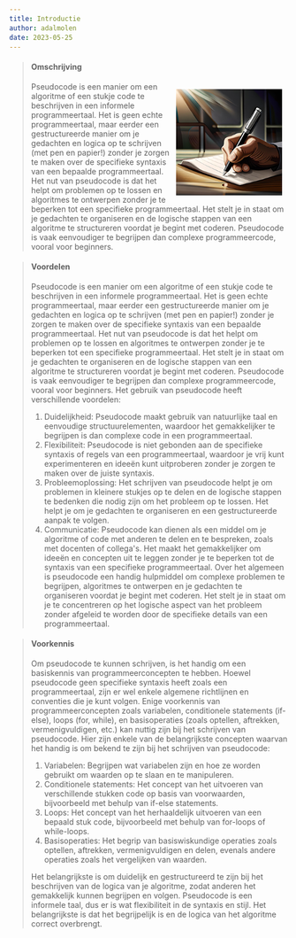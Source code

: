 ```yaml
---
title: Introductie
author: adalmolen
date: 2023-05-25
---
```


<img src="/_assets/pseudocode/pseudocode_2.png" alt="Pseudocode" style="float: right;width: 192px;padding-left: 5px;padding-top: 55px;padding-right: 10px;"></img>

> #### Omschrijving
> Pseudocode is een manier om een algoritme of een stukje code te beschrijven in een informele programmeertaal. Het is geen echte programmeertaal, maar eerder een gestructureerde manier om je gedachten en logica op te schrijven (met pen en papier!) zonder je zorgen te maken over de specifieke syntaxis van een bepaalde programmeertaal. 
>Het nut van pseudocode is dat het helpt om problemen op te lossen en algoritmes te ontwerpen zonder je te beperken tot een specifieke programmeertaal. Het stelt je in staat om je gedachten te organiseren en de logische stappen van een algoritme te structureren voordat je begint met coderen. Pseudocode is vaak eenvoudiger te begrijpen dan complexe programmeercode, vooral voor beginners.

> #### Voordelen
> Pseudocode is een manier om een algoritme of een stukje code te beschrijven in een informele programmeertaal. Het is geen echte programmeertaal, maar eerder een gestructureerde manier om je gedachten en logica op te schrijven (met pen en papier!) zonder je zorgen te maken over de specifieke syntaxis van een bepaalde programmeertaal.
> Het nut van pseudocode is dat het helpt om problemen op te lossen en algoritmes te ontwerpen zonder je te beperken tot een specifieke programmeertaal. Het stelt je in staat om je gedachten te organiseren en de logische stappen van een algoritme te structureren voordat je begint met coderen. Pseudocode is vaak eenvoudiger te begrijpen dan complexe programmeercode, vooral voor beginners.
> Het gebruik van pseudocode heeft verschillende voordelen:
> 1. Duidelijkheid: Pseudocode maakt gebruik van natuurlijke taal en eenvoudige structuurelementen, waardoor het gemakkelijker te begrijpen is dan complexe code in een programmeertaal.
> 2. Flexibiliteit: Pseudocode is niet gebonden aan de specifieke syntaxis of regels van een programmeertaal, waardoor je vrij kunt experimenteren en ideeën kunt uitproberen zonder je zorgen te maken over de juiste syntaxis.
> 3. Probleemoplossing: Het schrijven van pseudocode helpt je om problemen in kleinere stukjes op te delen en de logische stappen te bedenken die nodig zijn om het probleem op te lossen. Het helpt je om je gedachten te organiseren en een gestructureerde aanpak te volgen.
> 4. Communicatie: Pseudocode kan dienen als een middel om je algoritme of code met anderen te delen en te bespreken, zoals met docenten of collega's. Het maakt het gemakkelijker om ideeën en concepten uit te leggen zonder je te beperken tot de syntaxis van een specifieke programmeertaal.
Over het algemeen is pseudocode een handig hulpmiddel om complexe problemen te begrijpen, algoritmes te ontwerpen en je gedachten te organiseren voordat je begint met coderen. Het stelt je in staat om je te concentreren op het logische aspect van het probleem zonder afgeleid te worden door de specifieke details van een programmeertaal.

> #### Voorkennis
> Om pseudocode te kunnen schrijven, is het handig om een basiskennis van programmeerconcepten te hebben. Hoewel pseudocode geen specifieke syntaxis heeft zoals een programmeertaal, zijn er wel enkele algemene richtlijnen en conventies die je kunt volgen. Enige voorkennis van programmeerconcepten zoals variabelen, conditionele statements (if-else), loops (for, while), en basisoperaties (zoals optellen, aftrekken, vermenigvuldigen, etc.) kan nuttig zijn bij het schrijven van pseudocode.
> Hier zijn enkele van de belangrijkste concepten waarvan het handig is om bekend te zijn bij het schrijven van pseudocode:
> 1. Variabelen: Begrijpen wat variabelen zijn en hoe ze worden gebruikt om waarden op te slaan en te manipuleren.
> 2. Conditionele statements: Het concept van het uitvoeren van verschillende stukken code op basis van voorwaarden, bijvoorbeeld met behulp van if-else statements.
> 3. Loops: Het concept van het herhaaldelijk uitvoeren van een bepaald stuk code, bijvoorbeeld met behulp van for-loops of while-loops.
> 4. Basisoperaties: Het begrip van basiswiskundige operaties zoals optellen, aftrekken, vermenigvuldigen en delen, evenals andere operaties zoals het vergelijken van waarden.
> 
> Het belangrijkste is om duidelijk en gestructureerd te zijn bij het beschrijven van de logica van je algoritme, zodat anderen het gemakkelijk kunnen begrijpen en volgen. Pseudocode is een informele taal, dus er is wat flexibiliteit in de syntaxis en stijl. Het belangrijkste is dat het begrijpelijk is en de logica van het algoritme correct overbrengt.

